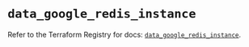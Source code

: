 # `data_google_redis_instance`

Refer to the Terraform Registry for docs: [`data_google_redis_instance`](https://registry.terraform.io/providers/hashicorp/google/6.40.0/docs/data-sources/redis_instance).
